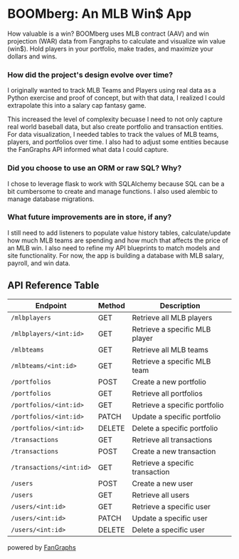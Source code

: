 # BOOMberg: An MLB Win$ App
How valuable is a win? BOOMberg uses MLB contract (AAV) and win projection (WAR) data from Fangraphs to calculate and visualize win value (win$). Hold players in your portfolio, make trades, and maximize your dollars and wins.

### How did the project's design evolve over time?
I originally wanted to track MLB Teams and Players using real data as a Python exercise and proof of concept, but with that data, I realized I could extrapolate this into a salary cap fantasy game.

This increased the level of complexity becuase I need to not only capture real world baseball data, but also create portfolio and transaction entities. For data visualization, I needed tables to track the values of MLB teams, players, and portfolios over time. I also had to adjust some entities because the FanGraphs API informed what data I could capture.

### Did you choose to use an ORM or raw SQL? Why?
I chose to leverage flask to work with SQLAlchemy because SQL can be a bit cumbersome to create and manage functions. I also used alembic to manage database migrations.

### What future improvements are in store, if any?
I still need to add listeners to populate value history tables, calculate/update how much MLB teams are spending and how much that affects the price of an MLB win. I also need to refine my API blueprints to match models and site functionality. For now, the app is building a database with MLB salary, payroll, and win data.

## API Reference Table
| Endpoint                | Method | Description                    |
|-------------------------|--------|--------------------------------|
| `/mlbplayers`           | GET    | Retrieve all MLB players       |
| `/mlbplayers/<int:id>`  | GET    | Retrieve a specific MLB player |
| `/mlbteams`             | GET    | Retrieve all MLB teams         |
| `/mlbteams/<int:id>`    | GET    | Retrieve a specific MLB team   |
| `/portfolios`           | POST   | Create a new portfolio         |
| `/portfolios`           | GET    | Retrieve all portfolios        |
| `/portfolios/<int:id>`  | GET    | Retrieve a specific portfolio  |
| `/portfolios/<int:id>`  | PATCH  | Update a specific portfolio    |
| `/portfolios/<int:id>`  | DELETE | Delete a specific portfolio    |
| `/transactions`         | GET    | Retrieve all transactions      |
| `/transactions`         | POST   | Create a new transaction       |
| `/transactions/<int:id>`| GET    | Retrieve a specific transaction|
| `/users`                | POST   | Create a new user              |
| `/users`                | GET    | Retrieve all users             |
| `/users/<int:id>`       | GET    | Retrieve a specific user       |
| `/users/<int:id>`       | PATCH  | Update a specific user         |
| `/users/<int:id>`       | DELETE | Delete a specific user         |


powered by [FanGraphs](https://www.fangraphs.com/)